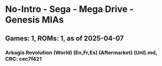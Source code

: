 # No-Intro - Sega - Mega Drive - Genesis MIAs
## Games: 1, ROMs: 1, as of 2025-04-07

### Arkagis Revolution (World) (En,Fr,Es) (Aftermarket) (Unl).md, CRC: cec7f421
